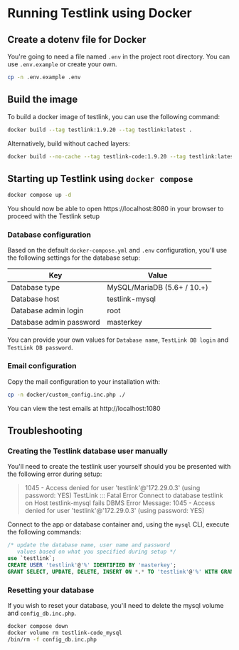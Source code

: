 # Running Testlink using Docker

## Create a dotenv file for Docker

You're going to need a file named `.env` in the project root directory.  You can use `.env.example` or create your own.

```bash
cp -n .env.example .env
```

## Build the image

To  build a docker image of testlink, you can use the following command:

```bash
docker build --tag testlink:1.9.20 --tag testlink:latest .
```

Alternatively, build without cached layers:

```bash
docker build --no-cache --tag testlink-code:1.9.20 --tag testlink:latest .
```

## Starting up Testlink using `docker compose`

```bash
docker compose up -d
```

You should now be able to open https://localhost:8080 in your browser to proceed with the Testlink setup

### Database configuration

Based on the default `docker-compose.yml` and `.env` configuration, you'll use the following settings for the database setup:

| Key | Value |
| - | - |
| Database type | MySQL/MariaDB (5.6+ / 10.+) |
| Database host | testlink-mysql |
| Database admin login | root |
| Database admin password | masterkey |

You can provide your own values for `Database name`, `TestLink DB login` and `TestLink DB password`.

### Email configuration

Copy the mail configuration to your installation with:

```bash
cp -n docker/custom_config.inc.php ./
```

You can view the test emails at http://localhost:1080

## Troubleshooting

### Creating the Testlink database user manually

You'll need to create the testlink user yourself should you be presented with the following error during setup:

> 1045 - Access denied for user 'testlink'@'172.29.0.3' (using password: YES)
> TestLink ::: Fatal Error
> Connect to database testlink on Host testlink-mysql fails
> DBMS Error Message: 1045 - Access denied for user 'testlink'@'172.29.0.3' (using password: YES)

Connect to the app or database container and, using the `mysql` CLI, execute the following commands:

```sql
/* update the database name, user name and password
   values based on what you specified during setup */
use `testlink`;
CREATE USER 'testlink'@'%' IDENTIFIED BY 'masterkey';
GRANT SELECT, UPDATE, DELETE, INSERT ON *.* TO 'testlink'@'%' WITH GRANT OPTION;
```

### Resetting your database

If you wish to reset your database, you'll need to delete the mysql volume and `config_db.inc.php`.

```bash
docker compose down
docker volume rm testlink-code_mysql
/bin/rm -f config_db.inc.php
```
